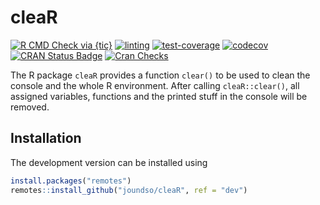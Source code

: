 # cleaR

<!-- badges: start -->
[![R CMD Check via {tic}](https://github.com/joundso/cleaR/workflows/R%20CMD%20Check%20via%20{tic}/badge.svg?branch=main)](https://github.com/joundso/cleaR)
[![linting](https://github.com/joundso/cleaR/workflows/lint/badge.svg?branch=main)](https://github.com/joundso/cleaR)
[![test-coverage](https://github.com/joundso/cleaR/workflows/test-coverage/badge.svg?branch=main)](https://github.com/joundso/cleaR)
[![codecov](https://codecov.io/gh/joundso/cleaR/branch/main/graph/badge.svg)](https://app.codecov.io/gh/miracum/misc-cleaR)
[![CRAN Status Badge](https://www.r-pkg.org/badges/version-ago/cleaR)](https://cran.r-project.org/package=cleaR)
[![Cran Checks](https://cranchecks.info/badges/worst/cleaR)](https://cran.r-project.org/web/checks/check_results_cleaR.html)
<!-- badges: end -->

The R package `cleaR` provides a function `clear()` to be used to clean the console and the whole R environment.
After calling `cleaR::clear()`, all assigned variables, functions and the printed stuff in the console will be removed.

## Installation

<!-- You can install `cleaR` directly from CRAN:

```r
install.packages("cleaR")
``` -->

The development version can be installed using

```r
install.packages("remotes")
remotes::install_github("joundso/cleaR", ref = "dev")
```
